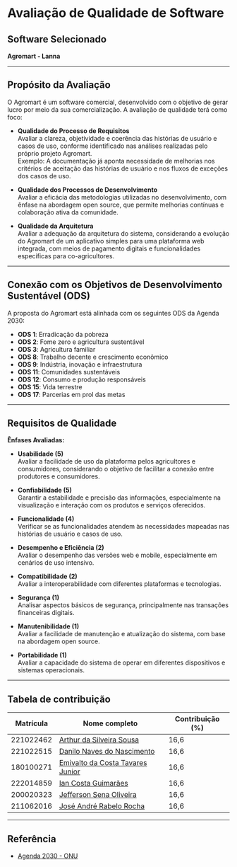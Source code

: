 # Avaliação de Qualidade de Software

## Software Selecionado
**Agromart - Lanna**

---

## Propósito da Avaliação

O Agromart é um software comercial, desenvolvido com o objetivo de gerar lucro por meio da sua comercialização. A avaliação de qualidade terá como foco:

- **Qualidade do Processo de Requisitos**  
  Avaliar a clareza, objetividade e coerência das histórias de usuário e casos de uso, conforme identificado nas análises realizadas pelo próprio projeto Agromart.  
  Exemplo: A documentação já aponta necessidade de melhorias nos critérios de aceitação das histórias de usuário e nos fluxos de exceções dos casos de uso.

- **Qualidade dos Processos de Desenvolvimento**  
  Avaliar a eficácia das metodologias utilizadas no desenvolvimento, com ênfase na abordagem open source, que permite melhorias contínuas e colaboração ativa da comunidade.

- **Qualidade da Arquitetura**  
  Avaliar a adequação da arquitetura do sistema, considerando a evolução do Agromart de um aplicativo simples para uma plataforma web integrada, com meios de pagamento digitais e funcionalidades específicas para co-agricultores.

---

## Conexão com os Objetivos de Desenvolvimento Sustentável (ODS)

A proposta do Agromart está alinhada com os seguintes ODS da Agenda 2030:

- **ODS 1**: Erradicação da pobreza  
- **ODS 2**: Fome zero e agricultura sustentável  
- **ODS 3**: Agricultura familiar  
- **ODS 8**: Trabalho decente e crescimento econômico  
- **ODS 9**: Indústria, inovação e infraestrutura  
- **ODS 11**: Comunidades sustentáveis  
- **ODS 12**: Consumo e produção responsáveis  
- **ODS 15**: Vida terrestre  
- **ODS 17**: Parcerias em prol das metas

---

## Requisitos de Qualidade

**Ênfases Avaliadas:**

- **Usabilidade (5)**  
  Avaliar a facilidade de uso da plataforma pelos agricultores e consumidores, considerando o objetivo de facilitar a conexão entre produtores e consumidores.

- **Confiabilidade (5)**  
  Garantir a estabilidade e precisão das informações, especialmente na visualização e interação com os produtos e serviços oferecidos.

- **Funcionalidade (4)**  
  Verificar se as funcionalidades atendem às necessidades mapeadas nas histórias de usuário e casos de uso.

- **Desempenho e Eficiência (2)**  
  Avaliar o desempenho das versões web e mobile, especialmente em cenários de uso intensivo.

- **Compatibilidade (2)**  
  Avaliar a interoperabilidade com diferentes plataformas e tecnologias.

- **Segurança (1)**  
  Analisar aspectos básicos de segurança, principalmente nas transações financeiras digitais.

- **Manutenibilidade (1)**  
  Avaliar a facilidade de manutenção e atualização do sistema, com base na abordagem open source.

- **Portabilidade (1)**  
  Avaliar a capacidade do sistema de operar em diferentes dispositivos e sistemas operacionais.

---

## Tabela de contribuição

| Matrícula   | Nome completo                        | Contribuição (%) |
|-------------|--------------------------------------|------------------|
| 221022462   | [Arthur da Silveira Sousa](https://github.com/Tutzs)             | 16,6             |
| 221022515   | [Danilo Naves do Nascimento](https://github.com/DaniloNavesS)          | 16,6             |
| 180100271   | [Emivalto da Costa Tavares Junior](https://github.com/EmivaltoJrr)    | 16,6             |
| 222014859   | [Ian Costa Guimarães](https://github.com/iancostag)                 | 16,6             |
| 200020323   | [Jefferson Sena Oliveira](https://github.com/JeffersonSenaa)              | 16,6             |
| 211062016   | [José André Rabelo Rocha](https://github.com/joseandre25)             | 16,6             |

---

## Referência
- [Agenda 2030 - ONU](https://brasil.un.org/pt-br/sdgs)
